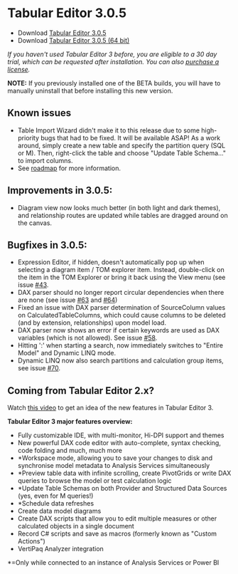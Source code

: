 # Tabular Editor 3.0.5

- Download [Tabular Editor 3.0.5](https://cdn.tabulareditor.com/files/TabularEditor.3.0.5.x86.msi)
- Download [Tabular Editor 3.0.5 (64 bit)](https://cdn.tabulareditor.com/files/TabularEditor.3.0.5.x64.msi)

*If you haven't used Tabular Editor 3 before, you are eligible to a 30 day trial, which can be requested after installation. You can also [purchase a license](https://tabulareditor.com/#licensing).*

**NOTE:** If you previously installed one of the BETA builds, you will have to manually uninstall that before installing this new version.

## Known issues

- Table Import Wizard didn't make it to this release due to some high-priority bugs that had to be fixed. It will be available ASAP! As a work around, simply create a new table and specify the partition query (SQL or M). Then, right-click the table and choose "Update Table Schema..." to import columns.
- See [roadmap](https://github.com/TabularEditor/TabularEditor3/issues/12) for more information.

## Improvements in 3.0.5:

- Diagram view now looks much better (in both light and dark themes), and relationship routes are updated while tables are dragged around on the canvas.

## Bugfixes in 3.0.5:

- Expression Editor, if hidden, doesn't automatically pop up when selecting a diagram item / TOM explorer item. Instead, double-click on the item in the TOM Explorer or bring it back using the View menu (see issue [#43](https://github.com/TabularEditor/TabularEditor3/issues/43).
- DAX parser should no longer report circular dependencies when there are none (see issue [#63](https://github.com/TabularEditor/TabularEditor3/issues/63) and [#64](https://github.com/TabularEditor/TabularEditor3/issues/64))
- Fixed an issue with DAX parser determination of SourceColumn values on CalculatedTableColumns, which could cause columns to be deleted (and by extension, relationships) upon model load.
- DAX parser now shows an error if certain keywords are used as DAX variables (which is not allowed). See issue [#58](https://github.com/TabularEditor/TabularEditor3/issues/58).
- Hitting ':' when starting a search, now immediately switches to "Entire Model" and Dynamic LINQ mode.
- Dynamic LINQ now also search partitions and calculation group items, see issue [#70](https://github.com/TabularEditor/TabularEditor3/issues/70).

## Coming from Tabular Editor 2.x?

Watch [this video](https://www.youtube.com/watch?v=pt3DdcjfImY) to get an idea of the new features in Tabular Editor 3.

**Tabular Editor 3 major features overview:**
- Fully customizable IDE, with multi-monitor, Hi-DPI support and themes
- New powerful DAX code editor with auto-complete, syntax checking, code folding and much, much more
- *Workspace mode, allowing you to save your changes to disk and synchronise model metadata to Analysis Services simultaneously
- *Preview table data with infinite scrolling, create PivotGrids or write DAX queries to browse the model or test calculation logic
- *Update Table Schemas on both Provider and Structured Data Sources (yes, even for M queries!)
- *Schedule data refreshes
- Create data model diagrams
- Create DAX scripts that allow you to edit multiple measures or other calculated objects in a single document
- Record C# scripts and save as macros (formerly known as "Custom Actions")
- VertiPaq Analyzer integration

*=Only while connected to an instance of Analysis Services or Power BI
